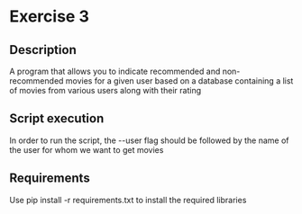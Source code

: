 # Exercise 3

## Description
A program that allows you to indicate recommended and non-recommended movies for a given user based on a database containing a list of movies from various users along with their rating

## Script execution
In order to run the script, the --user flag should be followed by the name of the user for whom we want to get movies

## Requirements
Use pip install -r requirements.txt to install the required libraries
